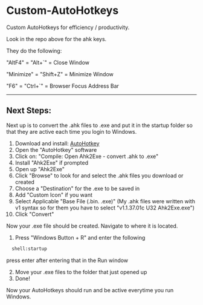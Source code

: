 # Custom-AutoHotkeys
Custom AutoHotkeys for efficiency / productivity.

Look in the repo above for the ahk keys.

They do the following:

"AltF4" = "Alt+`" = Close Window

"Minimize" = "Shift+Z" = Minimize Window

"F6" = "Ctrl+`" = Browser Focus Address Bar

***
## Next Steps:

Next up is to convert the .ahk files to .exe and put it in the startup folder so that they are active each time you login to Windows.

1. Download and install: [AutoHotkey](https://www.autohotkey.com/)
2. Open the "AutoHotkey" software
3. Click on: "Compile: Open Ahk2Exe - convert .ahk to .exe"
4. Install "Ahk2Exe" if prompted
5. Open up "Ahk2Exe"
6. Click "Browse" to look for and select the .ahk files you download or created
7. Choose a "Destination" for the .exe to be saved in
8. Add "Custom Icon" if you want
9. Select Applicable "Base File (.bin. .exe)" (My .ahk files were written with v1 syntax so for them you have to select "v1.1.37.01c U32 Ahk2Exe.exe")
10. Click "Convert"

Now your .exe file should be created. Navigate to where it is located.

1. Press "Windows Button + R" and enter the following
``` txt
  shell:startup
```
press enter after entering that in the Run window

2. Move your .exe files to the folder that just opened up
3. Done!

Now your AutoHotkeys should run and be active everytime you run Windows.


